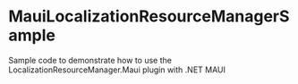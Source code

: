 # MauiLocalizationResourceManagerSample
 Sample code to demonstrate how to use the LocalizationResourceManager.Maui plugin with .NET MAUI
